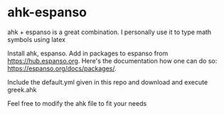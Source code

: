 # ahk-espanso
ahk + espanso is a great combination. I personally use it to type math symbols using latex

Install ahk, espanso.
Add in packages to espanso from https://hub.espanso.org. Here's the documentation how one can do so: https://espanso.org/docs/packages/.

Include the default.yml given in this repo and download and execute greek.ahk

Feel free to modify the ahk file to fit your needs
